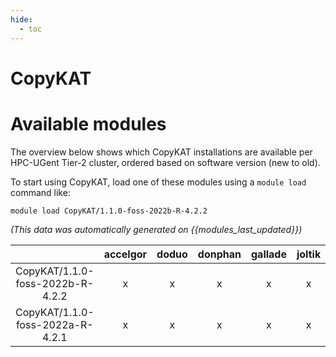 ```yaml
---
hide:
  - toc
---
```


CopyKAT
=======

# Available modules


The overview below shows which CopyKAT installations are available per HPC-UGent Tier-2 cluster, ordered based on software version (new to old).

To start using CopyKAT, load one of these modules using a `module load` command like:

```shell
module load CopyKAT/1.1.0-foss-2022b-R-4.2.2
```

*(This data was automatically generated on {{modules_last_updated}})*  

| |accelgor|doduo|donphan|gallade|joltik|shinx|skitty|
| :---: | :---: | :---: | :---: | :---: | :---: | :---: | :---: |
|CopyKAT/1.1.0-foss-2022b-R-4.2.2|x|x|x|x|x|-|-|
|CopyKAT/1.1.0-foss-2022a-R-4.2.1|x|x|x|x|x|-|-|
